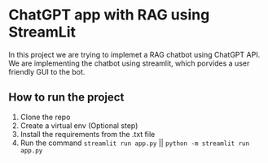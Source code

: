 # ChatGPT app with RAG using StreamLit

In this project we are trying to implemet a RAG chatbot using ChatGPT API. We are implementing the chatbot using streamlit, which porvides a user friendly GUI to the bot.

## How to run the project
1) Clone the repo
2) Create a virtual env (Optional step)
3) Install the requirements from the .txt file
4) Run the command ``` streamlit run app.py ``` || ``` python -m streamlit run app.py ```